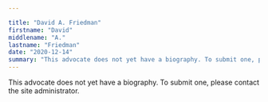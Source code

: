 ```yaml
---

title: "David A. Friedman"
firstname: "David"
middlename: "A."
lastname: "Friedman"
date: "2020-12-14"
summary: "This advocate does not yet have a biography. To submit one, please contact the site administrator."
---
```

This advocate does not yet have a biography. To submit one, please contact the site administrator.

